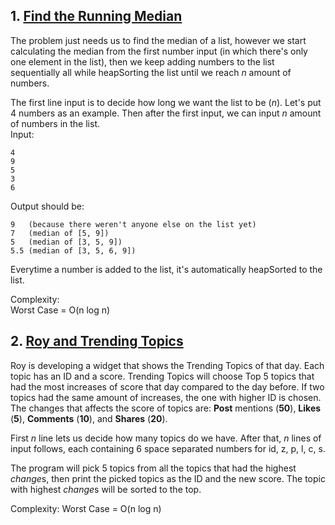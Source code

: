## 1. [Find the Running Median](https://www.hackerrank.com/challenges/ctci-find-the-running-median/problem)  
The problem just needs us to find the median of a list, however we start calculating the median from the first number input (in which there's only one element in the list), then we keep adding numbers to the list sequentially all while heapSorting the list until we reach *n* amount of numbers.

The first line input is to decide how long we want the list to be (*n*). Let's put 4 numbers as an example. Then after the first input, we can input *n* amount of numbers in the list.   
Input:
```
4
9
5
3
6
```
Output should be:
```
9   (because there weren't anyone else on the list yet)
7   (median of [5, 9])
5   (median of [3, 5, 9])
5.5 (median of [3, 5, 6, 9])
```
Everytime a number is added to the list, it's automatically heapSorted to the list.

Complexity:  
Worst Case = O(n log n)

## 2. [Roy and Trending Topics](https://www.hackerearth.com/practice/data-structures/trees/heapspriority-queues/practice-problems/algorithm/roy-and-trending-topics-1/)  
Roy is developing a widget that shows the Trending Topics of that day. Each topic has an ID and a score. Trending Topics will choose Top 5 topics that had the most increases of score that day compared to the day before. If two topics had the same amount of increases, the one with higher ID is chosen. The changes that affects the score of topics are: **Post** mentions (**50**), **Likes** (**5**), **Comments** (**10**), and **Shares** (**20**).

First *n* line lets us decide how many topics do we have. After that, *n* lines of input follows, each containing 6 space separated numbers for id, z, p, l, c, s.

The program will pick 5 topics from all the topics that had the highest *change*s, then print the picked topics as the ID and the new score. The topic with highest *change*s will be sorted to the top.

Complexity:
Worst Case = O(n log n)

